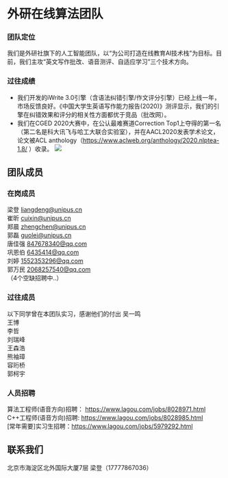 # 外研在线算法团队
###  团队定位
  我们是外研社旗下的人工智能团队，以“为公司打造在线教育AI技术栈”为目标。目前，我们主攻“英文写作批改、语音测评、自适应学习”三个技术方向。
### 过往成绩 
-   我们开发的iWrite 3.0引擎（含语法纠错引擎/作文评分引擎）已经上线一年，市场反馈良好。《中国大学生英语写作能力报告(2020)》测评显示，我们的引擎在纠错效果和评分的相关性方面都优于竞品（批改网）。  
-   我们在CGED 2020大赛中，在公认最难赛道Correction Top1上夺得的第一名（第二名是科大讯飞与哈工大联合实验室），并在AACL2020发表学术论文，论文被ACL anthology（https://www.aclweb.org/anthology/2020.nlptea-1.8/ ）收录。
![](https://unipus-ai.github.io/CGED_correction_top1.jpg)

## 团队成员
###  在岗成员
梁登    liangdeng@unipus.cn  
崔昕   cuixin@unipus.cn  
郑晨   zhengchen@unipus.cn  
郭磊   guolei@unipus.cn  
唐佳强   847678340@qq.com  
巩恩伯   6435414@qq.com  
刘婷     1552353296@qq.com  
郭万民    2068257540@qq.com  
（4个空缺招聘中..）

###  过往成员
以下同学曾在本团队实习，感谢他们的付出
吴一鸣  
王博  
李哲  
刘瑞峰  
王森浩  
熊袖璋  
容珩桥  
郭柯宇  

### 人员招聘
算法工程师(语音方向)招聘： https://www.lagou.com/jobs/8028971.html  
C++工程师(语音方向)招聘: https://www.lagou.com/jobs/8028985.html  
[常年需要]实习生招聘：https://www.lagou.com/jobs/5979292.html  

## 联系我们
北京市海淀区北外国际大厦7层    梁登（17777867036）  
